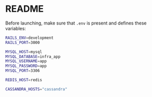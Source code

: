 # README

Before launching, make sure that `.env` is present and defines these variables:
```bash
RAILS_ENV=development
RAILS_PORT=3000

MYSQL_HOST=mysql
MYSQL_DATABASE=infra_app
MYSQL_USERNAME=app
MYSQL_PASSWORD=app
MYSQL_PORT=3306

REDIS_HOST=redis

CASSANDRA_HOSTS="cassandra"
```
